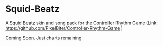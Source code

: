 # Squid-Beatz
A Squid Beatz skin and song pack for the Controller Rhythm Game (Link: https://github.com/PixelBiter/Controller-Rhythm-Game )


Coming Soon.
Just charts remaining
